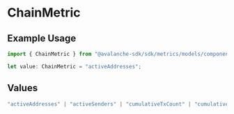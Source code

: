 # ChainMetric

## Example Usage

```typescript
import { ChainMetric } from "@avalanche-sdk/sdk/metrics/models/components";

let value: ChainMetric = "activeAddresses";
```

## Values

```typescript
"activeAddresses" | "activeSenders" | "cumulativeTxCount" | "cumulativeAddresses" | "cumulativeContracts" | "cumulativeDeployers" | "gasUsed" | "txCount" | "avgGps" | "maxGps" | "avgTps" | "maxTps" | "avgGasPrice" | "maxGasPrice" | "feesPaid"
```